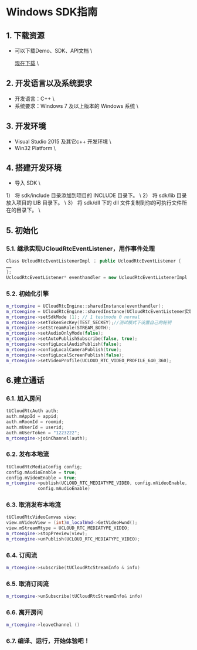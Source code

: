 

# Windows SDK指南

## 1. 下载资源

  - 可以下载Demo、SDK、API文档  \\
  
    [现在下载](https://github.com/ucloud/urtc-win-demo.git)  \\

## 2. 开发语言以及系统要求

  - 开发语言：C++  \\
  - 系统要求：Windows 7 及以上版本的 Windows 系统  \\

## 3. 开发环境

  - Visual Studio 2015 及其它c++ 开发环境  \\
  - Win32 Platform  \\

## 4. 搭建开发环境

  - 导入 SDK    \\
  
1） 将 sdk/include 目录添加到项目的 INCLUDE 目录下。    \\
2） 将 sdk/lib 目录放入项目的 LIB 目录下。  \\
3） 将 sdk/dll 下的 dll 文件复制到你的可执行文件所在的目录下。  \\


## 5. 初始化

### 5.1. 继承实现UCloudRtcEventListener，用作事件处理

```c++
Class UcloudRtcEventListenerImpl ： public UcloudRtcEventListener {
……
};
UcloudRtcEventListener* eventhandler = new UcloudRtcEventListenerImpl
```

### 5.2. 初始化引擎

```c++
m_rtcengine = UCloudRtcEngine::sharedInstance(eventhandler);
m_rtcengine = UCloudRtcEngine::sharedInstance(UCloudRtcEventListener实现类);
m_rtcengine->setSdkMode (1); // 1 testmode 0 normal
m_rtcengine->setTokenSecKey(TEST_SECKEY);//测试模式下设置自己的秘钥
m_rtcengine->setStreamRole(STREAM_BOTH);
m_rtcengine->setAudioOnlyMode(false);
m_rtcengine->setAutoPublishSubscribe(false, true);
m_rtcengine->configLocalAudioPublish(false);
m_rtcengine->configLocalCameraPublish(true);
m_rtcengine->configLocalScreenPublish(false);
m_rtcengine->setVideoProfile(UCLOUD_RTC_VIDEO_PROFILE_640_360);
```

## 6.建立通话

### 6.1. 加入房间

```c++
tUCloudRtcAuth auth;
auth.mAppId = appid;
auth.mRoomId = roomid;
auth.mUserId = userid;
auth.mUserToken = "1223222";
m_rtcengine->joinChannel(auth);
```

### 6.2. 发布本地流

```c++
tUCloudRtcMediaConfig config;
config.mAudioEnable = true;
config.mVideoEnable = true;
m_rtcengine->publish(UCLOUD_RTC_MEDIATYPE_VIDEO, config.mVideoEnable,
            config.mAudioEnable)
```

### 6.3. 取消发布本地流

```c++
tUCloudRtcVideoCanvas view;
view.mVideoView = (int)m_localWnd->GetVideoHwnd();
view.mStreamMtype = UCLOUD_RTC_MEDIATYPE_VIDEO;
m_rtcengine->stopPreview(view);
m_rtcengine->unPublish(UCLOUD_RTC_MEDIATYPE_VIDEO);
```

### 6.4. 订阅流

```c++
m_rtcengine->subscribe(tUCloudRtcStreamInfo & info)
```

### 6.5. 取消订阅流

```c++
m_rtcengine->unSubscribe(tUCloudRtcStreamInfo& info)
```

### 6.6. 离开房间

```c++
m_rtcengine->leaveChannel ()
```

### 6.7. 编译、运行，开始体验吧！
